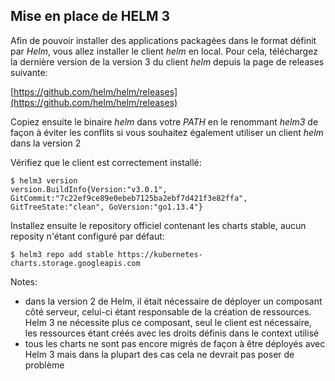 ## Mise en place de HELM 3

Afin de pouvoir installer des applications packagées dans le format définit par *Helm*, vous allez installer le client *helm* en local. Pour cela, téléchargez la dernière version de la version 3 du client *helm* depuis la page de releases suivante:

[https://github.com/helm/helm/releases](https://github.com/helm/helm/releases)

Copiez ensuite le binaire *helm* dans votre *PATH* en le renommant *helm3* de façon à éviter les conflits si vous souhaitez également utiliser un client *helm* dans la version 2

Vérifiez que le client est correctement installé:

```
$ helm3 version
version.BuildInfo{Version:"v3.0.1", GitCommit:"7c22ef9ce89e0ebeb7125ba2ebf7d421f3e82ffa", GitTreeState:"clean", GoVersion:"go1.13.4"}
```

Installez ensuite le repository officiel contenant les charts stable, aucun reposity n'étant configuré par défaut:

```
$ helm3 repo add stable https://kubernetes-charts.storage.googleapis.com
```

Notes:
- dans la version 2 de Helm, il était nécessaire de déployer un composant côté serveur, celui-ci étant responsable de la création de ressources. Helm 3 ne nécessite plus ce composant, seul le client est nécessaire, les ressources étant créés avec les droits définis dans le context utilisé
- tous les charts ne sont pas encore migrés de façon à être déployés avec Helm 3 mais dans la plupart des cas cela ne devrait pas poser de problème
